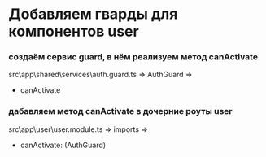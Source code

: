 # Добавляем гварды для компонентов user

### создаём сервис guard, в нём реализуем метод canActivate

src\app\shared\services\auth.guard.ts => AuthGuard =>

- canActivate

### дабавляем метод canActivate в дочерние роуты user

src\app\user\user.module.ts => imports =>

- canActivate: (AuthGuard)
